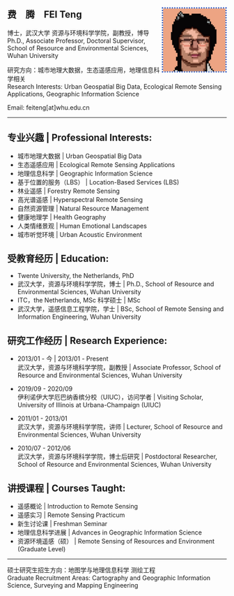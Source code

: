 ## 费&ensp;&ensp;腾&ensp;&ensp;FEI Teng [<img src='img\icon.jpg' style=' float:right; width:150px;height: px'/>](http://47.101.135.251:4396/#/)

博士，武汉大学 资源与环境科学学院，副教授，博导  
Ph.D., Associate Professor, Doctoral Supervisor, School of Resource and Environmental Sciences, Wuhan University

研究方向：城市地理大数据，生态遥感应用，地理信息科学相关  
Research Interests: Urban Geospatial Big Data, Ecological Remote Sensing Applications, Geographic Information Science

Email: feiteng[at]whu.edu.cn  

---

## 专业兴趣 | Professional Interests:
- 城市地理大数据 | Urban Geospatial Big Data
- 生态遥感应用 | Ecological Remote Sensing Applications
- 地理信息科学 | Geographic Information Science
- 基于位置的服务（LBS） | Location-Based Services (LBS)
- 林业遥感 | Forestry Remote Sensing
- 高光谱遥感 | Hyperspectral Remote Sensing
- 自然资源管理 | Natural Resource Management
- 健康地理学 | Health Geography
- 人类情绪景观 | Human Emotional Landscapes
- 城市听觉环境 | Urban Acoustic Environment

## 受教育经历 | Education:

- Twente University, the Netherlands, PhD  
- 武汉大学，资源与环境科学学院，博士 | Ph.D., School of Resource and Environmental Sciences, Wuhan University  
- ITC，the Netherlands, MSc 科学硕士 | MSc  
- 武汉大学，遥感信息工程学院，学士 | BSc, School of Remote Sensing and Information Engineering, Wuhan University  

## 研究工作经历 | Research Experience:

- 2013/01 - 今 | 2013/01 - Present  
  武汉大学，资源与环境科学学院，副教授 | Associate Professor, School of Resource and Environmental Sciences, Wuhan University

- 2019/09 - 2020/09  
  伊利诺伊大学厄巴纳香槟分校（UIUC），访问学者 | Visiting Scholar, University of Illinois at Urbana-Champaign (UIUC)

- 2011/01 - 2013/01  
  武汉大学，资源与环境科学学院，讲师 | Lecturer, School of Resource and Environmental Sciences, Wuhan University

- 2010/07 - 2012/06  
  武汉大学，资源与环境科学学院，博士后研究 | Postdoctoral Researcher, School of Resource and Environmental Sciences, Wuhan University

## 讲授课程 | Courses Taught:

- 遥感概论 | Introduction to Remote Sensing
- 遥感实习 | Remote Sensing Practicum
- 新生讨论课 | Freshman Seminar
- 地理信息科学进展 | Advances in Geographic Information Science
- 资源环境遥感（硕） | Remote Sensing of Resources and Environment (Graduate Level)

---

硕士研究生招生方向：地图学与地理信息科学 测绘工程  
Graduate Recruitment Areas: Cartography and Geographic Information Science, Surveying and Mapping Engineering
